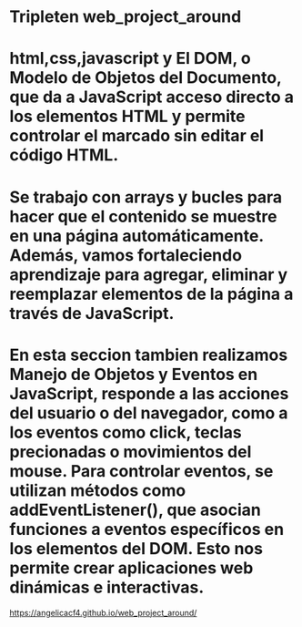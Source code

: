 # Tripleten web_project_around

# html,css,javascript y El DOM, o Modelo de Objetos del Documento, que da a JavaScript acceso directo a los elementos HTML y permite controlar el marcado sin editar el código HTML.

# Se trabajo con arrays y bucles para hacer que el contenido se muestre en una página automáticamente. Además, vamos fortaleciendo aprendizaje para agregar, eliminar y reemplazar elementos de la página a través de JavaScript.

# En esta seccion tambien realizamos Manejo de Objetos y Eventos en JavaScript, responde a las acciones del usuario o del navegador, como a los eventos como click, teclas precionadas o movimientos del mouse. Para controlar eventos, se utilizan métodos como addEventListener(), que asocian funciones a eventos específicos en los elementos del DOM. Esto nos permite crear aplicaciones web dinámicas e interactivas.

https://angelicacf4.github.io/web_project_around/
